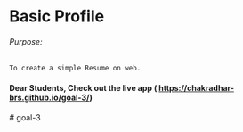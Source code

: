 # Basic Profile

###### Purpose:
    To create a simple Resume on web.

#### Dear Students, Check out the live app (  https://chakradhar-brs.github.io/goal-3/) 
 #   g o a l - 3 
 
 
